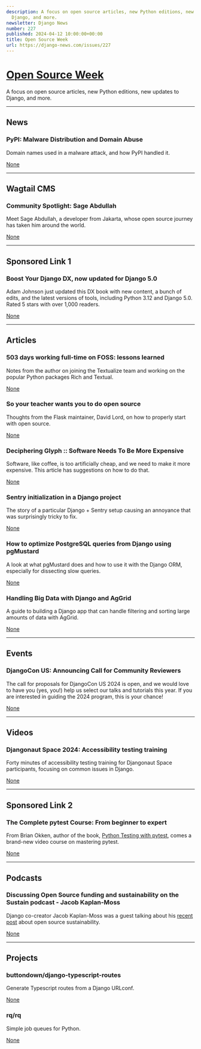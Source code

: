 ```yaml
---
description: A focus on open source articles, new Python editions, new updates to
  Django, and more.
newsletter: Django News
number: 227
published: 2024-04-12 10:00:00+00:00
title: Open Source Week
url: https://django-news.com/issues/227
---
```


# [Open Source Week](https://django-news.com/issues/227)

A focus on open source articles, new Python editions, new updates to Django, and more.

  ----

  ## News

  ### PyPI: Malware Distribution and Domain Abuse

  <p>Domain names used in a malware attack, and how PyPI handled it.</p>

  [None](None)

  ----

  ## Wagtail CMS

  ### Community Spotlight: Sage Abdullah

  <p>Meet Sage Abdullah, a developer from Jakarta, whose open source journey has taken him around the world.</p>

  [None](None)

  ----

  ## Sponsored Link 1

  ### Boost Your Django DX, now updated for Django 5.0

  <p>Adam Johnson just updated this DX book with new content, a bunch of edits, and the latest versions of tools, including Python 3.12 and Django 5.0. Rated 5 stars with over 1,000 readers.</p>

  [None](None)

  ----

  ## Articles

  ### 503 days working full-time on FOSS: lessons learned

  <p>Notes from the author on joining the Textualize team and working on the popular Python packages Rich and Textual.</p>

  [None](None)

  ### So your teacher wants you to do open source

  <p>Thoughts from the Flask maintainer, David Lord, on how to properly start with open source.</p>

  [None](None)

  ### Deciphering Glyph :: Software Needs To Be More Expensive

  <p>Software, like coffee, is too artificially cheap, and we need to make it more expensive. This article has suggestions on how to do that.</p>

  [None](None)

  ### Sentry initialization in a Django project

  <p>The story of a particular Django + Sentry setup causing an annoyance that was surprisingly tricky to fix.</p>

  [None](None)

  ### How to optimize PostgreSQL queries from Django using pgMustard

  <p>A look at what pgMustard does and how to use it with the Django ORM, especially for dissecting slow queries.</p>

  [None](None)

  ### Handling Big Data with Django and AgGrid

  <p>A guide to building a Django app that can handle filtering and sorting large amounts of data with AgGrid.</p>

  [None](None)

  ----

  ## Events

  ### DjangoCon US: Announcing Call for Community Reviewers

  <p>The call for proposals for DjangoCon US 2024 is open, and we would love to have you (yes, you!) help us select our talks and tutorials this year. If you are interested in guiding the 2024 program, this is your chance!</p>

  [None](None)

  ----

  ## Videos

  ### Djangonaut Space 2024: Accessibility testing training

  <p>Forty minutes of accessibility testing training for Djangonaut Space participants, focusing on common issues in Django.</p>

  [None](None)

  ----

  ## Sponsored Link 2

  ### The Complete pytest Course: From beginner to expert

  <p>From Brian Okken, author of the book, <a href="https://cur.at/veldCJS">Python Testing with pytest</a>, comes a brand-new video course on mastering pytest.</p>

  [None](None)

  ----

  ## Podcasts

  ### Discussing Open Source funding and sustainability on the Sustain podcast - Jacob Kaplan-Moss

  <p>Django co-creator Jacob Kaplan-Moss was a guest talking about his <a href="https://cur.at/poeFg7A">recent post</a> about open source sustainability.</p>

  [None](None)

  ----

  ## Projects

  ### buttondown/django-typescript-routes

  <p>Generate Typescript routes from a Django URLconf.</p>

  [None](None)

  ### rq/rq

  <p>Simple job queues for Python.</p>

  [None](None)
